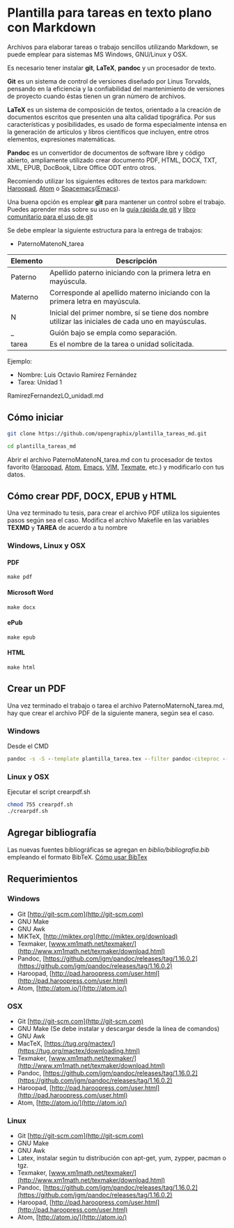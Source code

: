 # Plantilla para tareas en texto plano con Markdown

Archivos para elaborar tareas o trabajo sencillos utilizando Markdown, se puede emplear para sistemas MS Windows, GNU/Linux y OSX.

Es necesario tener instalar **git**, **LaTeX**, **pandoc** y un procesador de texto.

**Git** es un sistema de control de versiones diseñado por Linus Torvalds, pensando en la eficiencia y la confiabilidad del mantenimiento de versiones de proyecto cuando éstas tienen un gran número de archivos.

**LaTeX** es un sistema de composición de textos, orientado a la creación de documentos escritos que presenten una alta calidad tipográfica. Por sus características y posibilidades, es usado de forma especialmente intensa en la generación de artículos y libros científicos que incluyen, entre otros elementos, expresiones matemáticas.

**Pandoc** es un convertidor de documentos de software libre y código abierto, ampliamente utilizado crear documento PDF, HTML, DOCX, TXT, XML, EPUB, DocBook, Libre Office ODT entro otros.

Recomiendo utilizar los siguientes editores de textos para markdown: [Haroopad](http://pad.haroopress.com), [Atom](https://atom.io) o [Spacemacs](http://spacemacs.org)([Emacs](https://www.gnu.org/software/emacs/)).

Una buena opción es emplear **git** para mantener un control sobre el trabajo. Puedes aprender más sobre su uso en la [guía rápida de git](http://rogerdudler.github.io/git-guide/index.es.html) y [libro comunitario para el uso de git](https://git-scm.com/book/es/v1/Fundamentos-de-Git)

Se debe emplear la siguiente estructura para la entrega de trabajos:

- PaternoMatenoN_tarea


Elemento | Descripción |
--- | --- |
Paterno | Apellido paterno iniciando con la primera letra en mayúscula. |
Materno | Corresponde al apellido materno iniciando con la primera letra en mayúscula. |
N | Inicial del primer nombre, sí se tiene dos nombre utilizar las iniciales de cada uno en mayúsculas.
_ | Guión bajo se empla como separación. |
tarea | Es el nombre de la tarea o unidad solicitada. |


Ejemplo:

- Nombre: Luis Octavio Ramírez Fernández
- Tarea: Unidad 1

RamirezFernandezLO_unidadI.md

## Cómo iniciar
```bash
git clone https://github.com/opengraphix/plantilla_tareas_md.git

cd plantilla_tareas_md
```

Abrir el archivo PaternoMatenoN_tarea.md con tu procesador de textos favorito ([Haroopad](http://pad.haroopress.com), [Atom](https://atom.io), [Emacs](https://www.gnu.org/software/emacs/), [VIM](http://www.vim.org/download.php), [Texmate](https://macromates.com/download), etc.) y modificarlo con tus datos.

## Cómo crear PDF, DOCX, EPUB y HTML

Una vez terminado tu tesis, para crear el archivo PDF utiliza los siguientes pasos según sea el caso. Modifica el archivo Makefile en las variables **TEXMD** y **TAREA** de acuerdo a tu nombre

### Windows, Linux y OSX

#### PDF

```
make pdf
```

#### Microsoft Word

```
make docx
```

#### ePub

```
make epub
```

#### HTML

```
make html
```

## Crear un PDF

Una vez terminado el trabajo o tarea el archivo PaternoMaternoN_tarea.md, hay que crear el archivo PDF de la siguiente manera, según sea el caso.

### Windows
Desde el CMD

```cmd
pandoc -s -S --template plantilla_tarea.tex --filter pandoc-citeproc --csl csl/apa.csl --bibliography biblio/bibliografia.bib -o PaternoMaternoN_tarea.pdf PaternoMaternoN_tarea.md
```

### Linux y OSX
Ejecutar el script crearpdf.sh

```bash
chmod 755 crearpdf.sh
./crearpdf.sh
```

## Agregar bibliografía
Las nuevas fuentes bibliográficas se agregan en *biblio/bibliografia.bib* empleando el formato BibTeX. [Cómo usar BibTex](http://www.bibtex.org/Using/)

## Requerimientos
### Windows
- Git [http://git-scm.com](http://git-scm.com)
- GNU Make
- GNU Awk
- MiKTeX, [http://miktex.org](http://miktex.org/download)
- Texmaker, [www.xm1math.net/texmaker/](http://www.xm1math.net/texmaker/download.html)
- Pandoc, [https://github.com/jgm/pandoc/releases/tag/1.16.0.2](https://github.com/jgm/pandoc/releases/tag/1.16.0.2)
- Haroopad, [http://pad.haroopress.com/user.html](http://pad.haroopress.com/user.html)
- Atom, [http://atom.io/](http://atom.io/)


### OSX
- Git [http://git-scm.com](http://git-scm.com)
- GNU Make (Se debe instalar y descargar desde la línea de comandos)
- GNU Awk
- MacTeX, [https://tug.org/mactex/](https://tug.org/mactex/downloading.html)
- Texmaker, [www.xm1math.net/texmaker/](http://www.xm1math.net/texmaker/download.html)
- Pandoc, [https://github.com/jgm/pandoc/releases/tag/1.16.0.2](https://github.com/jgm/pandoc/releases/tag/1.16.0.2)
- Haroopad, [http://pad.haroopress.com/user.html](http://pad.haroopress.com/user.html)
- Atom, [http://atom.io/](http://atom.io/)


### Linux
- Git [http://git-scm.com](http://git-scm.com)
- GNU Make
- GNU Awk
- Latex, instalar según tu distribución con apt-get, yum, zypper, pacman o tgz.
- Texmaker, [www.xm1math.net/texmaker/](http://www.xm1math.net/texmaker/download.html)
- Pandoc, [https://github.com/jgm/pandoc/releases/tag/1.16.0.2](https://github.com/jgm/pandoc/releases/tag/1.16.0.2)
- Haroopad, [http://pad.haroopress.com/user.html](http://pad.haroopress.com/user.html)
- Atom, [http://atom.io/](http://atom.io/)
